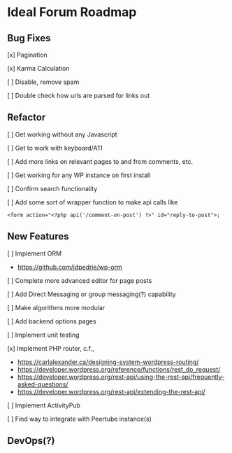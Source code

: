 # Ideal Forum Roadmap
## Bug Fixes
[x] Pagination

[x] Karma Calculation

[ ] Disable, remove spam

[ ] Double check how urls are parsed for links out

## Refactor
[ ] Get working without any Javascript

[ ] Get to work with keyboard/A11

[ ] Add more links on relevant pages to and from comments, etc.

[ ] Get working for any WP instance on first install

[ ] Confirm search functionality

[ ] Add some sort of wrapper function to make api calls like 
```
<form action="<?php api('/comment-on-post') ?>" id="reply-to-post">;
```

## New Features
[ ] Implement ORM

- https://github.com/jdpedrie/wp-orm


[ ] Complete more advanced editor for page posts

[ ] Add Direct Messaging or group messaging(?) capability

[ ] Make algorithms more modular

[ ] Add backend options pages

[ ] Implement unit testing

[x] Implement PHP router, c.f., 

- https://carlalexander.ca/designing-system-wordpress-routing/
- https://developer.wordpress.org/reference/functions/rest_do_request/
- https://developer.wordpress.org/rest-api/using-the-rest-api/frequently-asked-questions/
- https://developer.wordpress.org/rest-api/extending-the-rest-api/


[ ] Implement ActivityPub

[ ] Find way to integrate with Peertube instance(s)

## DevOps(?)